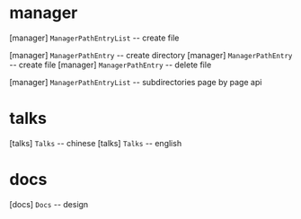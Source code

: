 # manager

[manager] `ManagerPathEntryList` -- create file

[manager] `ManagerPathEntry` -- create directory
[manager] `ManagerPathEntry` -- create file
[manager] `ManagerPathEntry` -- delete file

[manager] `ManagerPathEntryList` -- subdirectories page by page api

# talks

[talks] `Talks` -- chinese
[talks] `Talks` -- english

# docs

[docs] `Docs` -- design

